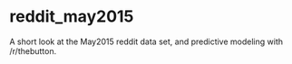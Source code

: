 # reddit_may2015
A short look at the May2015 reddit data set, and predictive modeling with /r/thebutton.
